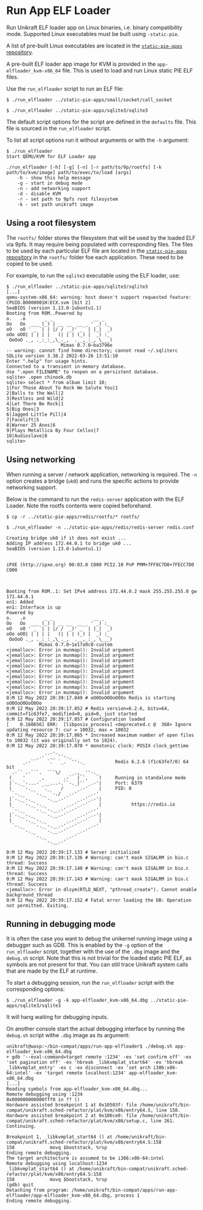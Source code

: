 # Run App ELF Loader

Run Unikraft ELF loader app on Linux binaries, i.e. binary compatibility mode.
Supported Linux executables must be built using `-static-pie`.

A list of pre-built Linux executables are located in the [`static-pie-apps` repository](https://github.com/unikraft/static-pie-apps).

A pre-built ELF loader app image for KVM is provided in the `app-elfloader_kvm-x86_64` file.
This is used to load and run Linux static PIE ELF files.

Use the `run_elfloader` script to run an ELF file:

```
$ ./run_elfloader ../static-pie-apps/small/socket/call_socket

$ ./run_elfloader ../static-pie-apps/sqlite3/sqlite3
```

The default script options for the script are defined in the `defaults` file.
This file is sourced in the `run_elfloader` script.

To list all script options run it without arguments or with the `-h` argument:

```
$ ./run_elfloader
Start QEMU/KVM for ELF Loader app

./run_elfloader [-h] [-g] [-n] [-r path/to/9p/rootfs] [-k path/to/kvm/image] path/to/exec/to/load [args]
    -h - show this help message
    -g - start in debug mode
    -n - add networking support
    -d - disable KVM
    -r - set path to 9pfs root filesystem
    -k - set path unikraft image
```

## Using a root filesystem

The `rootfs/` folder stores the filesystem that will be used by the loaded ELF via 9pfs.
It may require being populated with corresponding files.
The files to be used by each particular ELF file are located in the [`static-pie-apps` repository](https://github.com/unikraft/static-pie-apps) in the `rootfs/` folder foe each application.
These need to be copied to be used.

For example, to run the `sqlite3` executable using the ELF loader, use:

```
$ ./run_elfloader ../static-pie-apps/sqlite3/sqlite3
[...]
qemu-system-x86_64: warning: host doesn't support requested feature: CPUID.80000001H:ECX.svm [bit 2]
SeaBIOS (version 1.13.0-1ubuntu1.1)
Booting from ROM..Powered by
o.   .o       _ _               __ _
Oo   Oo  ___ (_) | __ __  __ _ ' _) :_
oO   oO ' _ `| | |/ /  _)' _` | |_|  _)
oOo oOO| | | | |   (| | | (_) |  _) :_
 OoOoO ._, ._:_:_,\_._,  .__,_:_, \___)
                    Mimas 0.7.0~ba3796e
-- warning: cannot find home directory; cannot read ~/.sqliterc
SQLite version 3.38.2 2022-03-26 13:51:10
Enter ".help" for usage hints.
Connected to a transient in-memory database.
Use ".open FILENAME" to reopen on a persistent database.
sqlite> .open chinook.db
sqlite> select * from album limit 10;
1|For Those About To Rock We Salute You|1
2|Balls to the Wall|2
3|Restless and Wild|2
4|Let There Be Rock|1
5|Big Ones|3
6|Jagged Little Pill|4
7|Facelift|5
8|Warner 25 Anos|6
9|Plays Metallica By Four Cellos|7
10|Audioslave|8
sqlite>
```

## Using networking

When running a server / network application, networking is required.
The `-n` option creates a bridge (`uk0`) and runs the specific actions to provide networking support.

Below is the command to run the `redis-server` application with the ELF Loader.
Note the rootfs contents were copied beforehand.

```
$ cp -r ../static-pie-apps/redis/rootfs/* rootfs/

$ ./run_elfloader -n ../static-pie-apps/redis/redis-server redis.conf

Creating bridge uk0 if it does not exist ...
Adding IP address 172.44.0.1 to bridge uk0 ...
SeaBIOS (version 1.13.0-1ubuntu1.1)


iPXE (http://ipxe.org) 00:03.0 C000 PCI2.10 PnP PMM+7FF8C7D0+7FECC7D0 C000



Booting from ROM..1: Set IPv4 address 172.44.0.2 mask 255.255.255.0 gw 172.44.0.1
en1: Added
en1: Interface is up
Powered by
o.   .o       _ _               __ _
Oo   Oo  ___ (_) | __ __  __ _ ' _) :_
oO   oO ' _ `| | |/ /  _)' _` | |_|  _)
oOo oOO| | | | |   (| | | (_) |  _) :_
 OoOoO ._, ._:_:_,\_._,  .__,_:_, \___)
            Mimas 0.7.0~1e17a9c8-custom
<jemalloc>: Error in munmap(): Invalid argument
<jemalloc>: Error in munmap(): Invalid argument
<jemalloc>: Error in munmap(): Invalid argument
<jemalloc>: Error in munmap(): Invalid argument
<jemalloc>: Error in munmap(): Invalid argument
<jemalloc>: Error in munmap(): Invalid argument
<jemalloc>: Error in munmap(): Invalid argument
<jemalloc>: Error in munmap(): Invalid argument
<jemalloc>: Error in munmap(): Invalid argument
0:M 12 May 2022 20:39:17.049 # oO0OoO0OoO0Oo Redis is starting oO0OoO0OoO0Oo
0:M 12 May 2022 20:39:17.052 # Redis version=6.2.6, bits=64, commit=f1c63fe7, modified=0, pid=0, just started
0:M 12 May 2022 20:39:17.057 # Configuration loaded
[    0.160656] ERR:  [libposix_process] <deprecated.c @  368> Ignore updating resource 7: cur = 10032, max = 10032
0:M 12 May 2022 20:39:17.065 * Increased maximum number of open files to 10032 (it was originally set to 1024).
0:M 12 May 2022 20:39:17.070 * monotonic clock: POSIX clock_gettime
                _._
           _.-``__ ''-._
      _.-``    `.  `_.  ''-._           Redis 6.2.6 (f1c63fe7/0) 64 bit
  .-`` .-```.  ```\/    _.,_ ''-._
 (    '      ,       .-`  | `,    )     Running in standalone mode
 |`-._`-...-` __...-.``-._|'` _.-'|     Port: 6379
 |    `-._   `._    /     _.-'    |     PID: 0
  `-._    `-._  `-./  _.-'    _.-'
 |`-._`-._    `-.__.-'    _.-'_.-'|
 |    `-._`-._        _.-'_.-'    |           https://redis.io
  `-._    `-._`-.__.-'_.-'    _.-'
 |`-._`-._    `-.__.-'    _.-'_.-'|
 |    `-._`-._        _.-'_.-'    |
  `-._    `-._`-.__.-'_.-'    _.-'
      `-._    `-.__.-'    _.-'
          `-._        _.-'
              `-.__.-'

0:M 12 May 2022 20:39:17.133 # Server initialized
0:M 12 May 2022 20:39:17.136 # Warning: can't mask SIGALRM in bio.c thread: Success
0:M 12 May 2022 20:39:17.140 # Warning: can't mask SIGALRM in bio.c thread: Success
0:M 12 May 2022 20:39:17.143 # Warning: can't mask SIGALRM in bio.c thread: Success
<jemalloc>: Error in dlsym(RTLD_NEXT, "pthread_create"). Cannot enable background_thread
0:M 12 May 2022 20:39:17.152 # Fatal error loading the DB: Operation not permitted. Exiting.
```

## Running in debugging mode

It is often the case you want to debug the unikernel running image using a debugger such as GDB.
This is enabled by the `-g` option of the `run_elfloader` script, together with the use of the `.dbg` image and the `debug.sh` script.
Note that this is not trivial for the loaded static PIE ELF, as symbols are not present for that.
You can still trace Unikraft system calls that are made by the ELF at runtime.

To start a debugging session, run the `run_elfloader` script with the corresponding options:

```
$ ./run_elfloader -g -k app-elfloader_kvm-x86_64.dbg ../static-pie-apps/sqlite3/sqlite3
```

It will hang waiting for debugging inputs.

On another console start the actual debugging interface by running the `debug.sh` script withe `.dbg` image as its argument:

```
unikraft@wasp:~/bin-compat/apps/run-app-elfloader$ ./debug.sh app-elfloader_kvm-x86_64.dbg 
+ gdb '--eval-command=target remote :1234' -ex 'set confirm off' -ex 'set pagination off' -ex 'hbreak _libkvmplat_start64' -ex 'hbreak _libkvmplat_entry' -ex c -ex disconnect -ex 'set arch i386:x86-64:intel' -ex 'target remote localhost:1234' app-elfloader_kvm-x86_64.dbg
[...]
Reading symbols from app-elfloader_kvm-x86_64.dbg...
Remote debugging using :1234
0x000000000000fff0 in ?? ()
Hardware assisted breakpoint 1 at 0x10503f: file /home/unikraft/bin-compat/unikraft.sched-refactor/plat/kvm/x86/entry64.S, line 158.
Hardware assisted breakpoint 2 at 0x106ce0: file /home/unikraft/bin-compat/unikraft.sched-refactor/plat/kvm/x86/setup.c, line 261.
Continuing.

Breakpoint 1, _libkvmplat_start64 () at /home/unikraft/bin-compat/unikraft.sched-refactor/plat/kvm/x86/entry64.S:158
158             movq $bootstack, %rsp
Ending remote debugging.
The target architecture is assumed to be i386:x86-64:intel
Remote debugging using localhost:1234
_libkvmplat_start64 () at /home/unikraft/bin-compat/unikraft.sched-refactor/plat/kvm/x86/entry64.S:158
158             movq $bootstack, %rsp
(gdb) quit
Detaching from program: /home/unikraft/bin-compat/apps/run-app-elfloader/app-elfloader_kvm-x86_64.dbg, process 1
Ending remote debugging.
```
